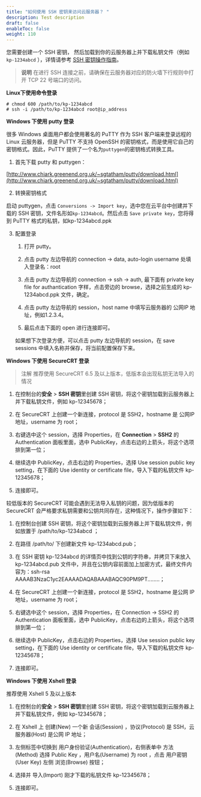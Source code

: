 ```yaml
---
title: "如何使用 SSH 密钥来访问云服务器？ "
description: Test description
draft: false
enableToc: false
weight: 110
---
```


您需要创建一个 SSH 密钥， 然后加载到你的云服务器上并下载私钥文件（例如 ``kp-1234abcd`` ），详情请参考 [SSH 密钥操作指南](/compute/ssh/manual/ssh)。

>**说明**
>在进行 SSH 连接之前，请确保在云服务器对应的防火墙下行规则中打开 TCP 22 号端口的访问。

**Linux下使用命令登录**

```
# chmod 600 /path/to/kp-1234abcd
# ssh -i /path/to/kp-1234abcd root@ip_address
```

**Windows 下使用 putty 登录**

很多 Windows 桌面用户都会使用著名的 PuTTY 作为 SSH 客户端来登录远程的 Linux 云服务器，但是 PuTTY 不支持 OpenSSH 的密钥格式，而是使用它自己的密钥格式。因此，PuTTY 提供了一个名为``puttygen``的密钥格式转换工具。

1. 首先下载 putty 和 puttygen：

[http://www.chiark.greenend.org.uk/~sgtatham/putty/download.html](http://www.chiark.greenend.org.uk/~sgtatham/putty/download.html)

2. 转换密钥格式

启动 puttygen，点击 ``Conversions -> Import key``，选中您在云平台中创建并下载的 SSH 密钥，文件名形如``kp-1234abcd``。然后点击 ``Save private key``，您将得到 PuTTY 格式的私钥，如kp-1234abcd.ppk

3. 配置登录

   1. 打开 putty。

   2. 点击 putty 左边导航的 connection -> data, auto-login username 处填入登录名：root
   3. 点击 putty 左边导航的 connection -> ssh -> auth, 最下面有 private key file for authantication 字样，点击旁边的 browse，选择之前生成的 kp-1234abcd.ppk 文件，确定。
   4. 点击 putty 左边导航的 session，host name 中填写云服务器的 公网IP 地址，例如1.2.3.4。
   5. 最后点击下面的 open 进行连接即可。

   如果想下次登录方便，可以点击 putty 左边导航的 session，在 save sessions 中填入名称并保存，将当前配置保存下来。

**Windows 下使用 SecureCRT 登录**

>注解
>推荐使用 SecureCRT 6.5 及以上版本，低版本会出现私钥无法导入的情况

1. 在控制台的**安全** > **SSH 密钥**里创建 SSH 密钥，将这个密钥加载到云服务器上并下载私钥文件，例如 kp-12345678；

2. 在 SecureCRT 上创建一个新连接，protocol 是 SSH2，hostname 是 公网IP 地址，username 为 root；

3. 右键选中这个 session，选择 Properties，在 **Connection** > **SSH2** 的 Authentication 面板里面，选中 PublicKey，点击右边的上箭头，将这个选项排到第一位；

4. 继续选中 PublicKey，点击右边的 Properties，选择 Use session public key setting，在下面的 Use identity or certificate file，导入下载的私钥文件 kp-12345678；

5. 连接即可。

较低版本的 SecureCRT 可能会遇到无法导入私钥的问题，因为低版本的 SecureCRT 会严格要求私钥需要和公钥共同存在，这种情况下，操作步骤如下：

1. 在控制台创建 SSH 密钥，将这个密钥加载到云服务器上并下载私钥文件，例如放置于 /path/to/kp-1234abcd ；

2. 在路径 /path/to/ 下创建新文件 kp-1234abcd.pub；

3. 在 SSH 密钥 kp-1234abcd 的详情页中找到公钥的字符串，并拷贝下来放入 kp-1234abcd.pub 文件中，并且在公钥内容前面加上加密方式，最终文件内容为：ssh-rsa AAAAB3NzaC1yc2EAAAADAQABAAABAQC90PM9PT........；

4. 在 SecureCRT 上创建一个新连接，protocol 是 SSH2，hostname 是公网 IP 地址，username 为 root；

5. 右键选中这个 session，选择 Properties，在 Connection -> SSH2 的 Authentication 面板里面，选中 PublicKey，点击右边的上箭头，将这个选项排到第一位；

6. 继续选中 PublicKey，点击右边的 Properties，选择 Use session public key setting，在下面的 Use identity or certificate file，导入下载的私钥文件 kp-12345678；

7. 连接即可。

**Windows 下使用 Xshell 登录**

推荐使用 Xshell 5 及以上版本

1. 在控制台的**安全** > **SSH 密钥**里创建 SSH 密钥，将这个密钥加载到云服务器上并下载私钥文件，例如 kp-12345678；

2. 在 Xshell 上 创建(New) 一个新 会话(Session) ，协议(Protocol) 是 SSH，云服务器(Host) 是公网 IP 地址；

3. 左侧标签中切换到 用户身份验证(Authentication)，右侧表单中 方法(Method) 选择 Public Key ，用户名(Username) 为 root ，点击 用户密钥(User Key) 左侧 浏览(Browse) 按钮；

4. 选择并 导入(Import) 刚才下载的私钥文件 kp-12345678；

5. 连接即可。
